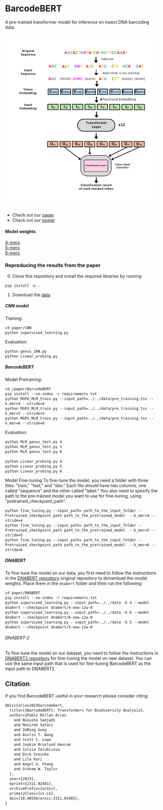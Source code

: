 # BarcodeBERT

A pre-trained transformer model for inference on insect DNA barcoding data. 

<p align="center">
  <img src ="Figures/Arch.png" alt="drawing" width="500"/>
</p>

* Check out our [paper](https://arxiv.org/abs/2311.02401)
* Check out our [poster](https://vault.cs.uwaterloo.ca/s/iixEfyeXMt8g3pi)

#### Model weights

[4-mers](https://vault.cs.uwaterloo.ca/s/5XdqgegTC6xe2yQ)  
[5-mers](https://vault.cs.uwaterloo.ca/s/Cb6yzBpPdHQzjzg)  
[6-mers](https://vault.cs.uwaterloo.ca/s/GCfZdeZEDCcdSNf)  


### Reproducing the results from the paper

0. Clone this repository and install the required libraries by running
```shell
pip install -e .
```

1. Download the [data](https://vault.cs.uwaterloo.ca/s/x7gXQKnmRX3GAZm)

##### CNN model
Training: 
```
cd paper/CNN
python supervised_learning.py
```

Evaluation:
```
python genus_1NN.py
python Linear_probing.py
```

##### BarcodeBERT

Model Pretraining:
```
cd /paper/BarcodeBERT
pip install --no-index -r requirements.txt
python MGPU_MLM_train.py --input_path=../../data/pre_training.tsv --k_mer=4 --stride=4
python MGPU_MLM_train.py --input_path=../../data/pre_training.tsv --k_mer=5 --stride=5
python MGPU_MLM_train.py --input_path=../../data/pre_training.tsv --k_mer=6 --stride=6
```

Evaluation:
```
python MLM_genus_test.py 4
python MLM_genus_test.py 5
python MLM_genus_test.py 6

python Linear_probing.py 4
python Linear_probing.py 5
python Linear_probing.py 6
```

Model Fine-tuning
To fine-tune the model, you need a folder with three files: "train," "test," and "dev." Each file should have two columns, one called "sequence" and the other called "label." You also need to specify the path to the pre-trained model you want to use for fine-tuning, using "pretrained_checkpoint_path".
```
python fine_tuning.py --input_path= path_to_the_input_folder --Pretrained_checkpoint_path path_to_the_pretrained_model  --k_mer=4 --stride=4
python fine_tuning.py --input_path= path_to_the_input_folder --Pretrained_checkpoint_path path_to_the_pretrained_model  --k_mer=5 --stride=5
python fine_tuning.py --input_path= path_to_the_input_folder --Pretrained_checkpoint_path path_to_the_pretrained_model  --k_mer=6 --stride=6
```


##### DNABERT
To fine-tune the model on our data, you first need to follow the instructions in the [DNABERT repository](https://github.com/jerryji1993/DNABERT) original repository to donwnload the model weights. Place them in the `dnabert` folder and then run the following:

```
cd paper/DNABERT
pip install --no-index -r requirements.txt
python supervised_learning.py --input_path=../../data -k 4 --model dnabert --checkpoint dnabert/4-new-12w-0
python supervised_learning.py --input_path=../../data -k 6 --model dnabert --checkpoint dnabert/6-new-12w-0
python supervised_learning.py --input_path=../../data -k 5 --model dnabert --checkpoint dnabert/5-new-12w-0
```


###### DNABERT-2

To fine-tune the model on our dataset, you need to follow the instructions in [DNABERT2 repository](https://github.com/Zhihan1996/DNABERT_2) for fine-tuning the model on new dataset. You can use the same input path that is used for fine-tuning BarcodeBERT as the input path to DNABERT2. 


## Citation 

If you find BarcodeBERT useful in your research please consider citing:

    @misc{arias2023barcodebert,
      title={{BarcodeBERT}: Transformers for Biodiversity Analysis},
      author={Pablo Millan Arias
        and Niousha Sadjadi
        and Monireh Safari
        and ZeMing Gong
        and Austin T. Wang
        and Scott C. Lowe
        and Joakim Bruslund Haurum
        and Iuliia Zarubiieva
        and Dirk Steinke
        and Lila Kari
        and Angel X. Chang
        and Graham W. Taylor
      },
      year={2023},
      eprint={2311.02401},
      archivePrefix={arXiv},
      primaryClass={cs.LG},
      doi={10.48550/arxiv.2311.02401},
    }




<!--- 

### Using BarcodeBERT as feature extractor in your own biodiversity analysis:

0. Clone this repository and install the required libraries

1. Download the pre-trained weights

2. Produce the features
**Note**: The model is ready to be used on data directly downloaded from BOLD. To use the model on your own data, please format the .tsv input file accordingly. 


### Fine-Tuning BarcodeBERT using your own data

0. Clone this repository and install the required libraries

1. Download the pre-trained weights

2. Fine-Tune the model
**Note**: The model is ready to be used on data directly downloaded from BOLD. To use the model on your own data, please format the .tsv input file accordingly. 

3. Test the fine-tuned model on the test dataset.






0. Download the [data](https://vault.cs.uwaterloo.ca/s/YojSrfn7n2iLfa9)
1. Make sure you have all the required libraries before running (remove the --no-index flags if you are not training on CC)

```
pip install -r requirements.txt
```

--!>

